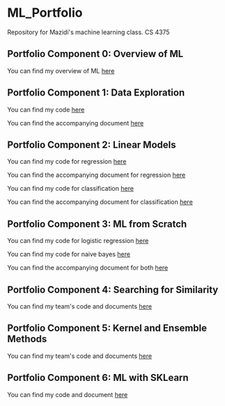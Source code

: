 # ML_Portfolio
 Repository for Mazidi's machine learning class. CS 4375

## Portfolio Component 0: Overview of ML
You can find my overview of ML [here](<P_0/Overview of ML.pdf>)

## Portfolio Component 1: Data Exploration
You can find my code [here](P_1/data_exploration.cpp)

You can find the accompanying document [here](P_1/Portfolio_Component_1.pdf)

## Portfolio Component 2: Linear Models
You can find my code for regression [here](P_2/Regression.Rmd)

You can find the accompanying document for regression [here](P_2/Regression.pdf)

You can find my code for classification [here](P_2/Classification.Rmd)

You can find the accompanying document for classification [here](P_2/Classification.pdf)

## Portfolio Component 3: ML from Scratch

You can find my code for logistic regression [here](P_3/MLScratch2.cpp)

You can find my code for naive bayes [here](P_3/NaiveBayes.cpp)

You can find the accompanying document for both [here](P_3/MLScratch.pdf)

## Portfolio Component 4: Searching for Similarity
You can find my team's code and documents [here](P_4)

## Portfolio Component 5: Kernel and Ensemble Methods
You can find my team's code and documents [here](P_5)

## Portfolio Component 6: ML with SKLearn
You can find my code and document [here](P_6)


